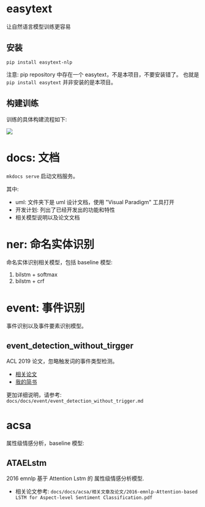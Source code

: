 # easytext
让自然语言模型训练更容易

## 安装

`pip install easytext-nlp`

注意: pip repository 中存在一个 easytext，不是本项目，不要安装错了。
也就是 `pip install easytext` 并非安装的是本项目。

## 构建训练
训练的具体构建流程如下:

![](./docs/docs/images/easytext.png)

# docs: 文档

`mkdocs serve` 启动文档服务。

其中:

* uml: 文件夹下是 uml 设计文档，使用 "Visual Paradigm" 工具打开
* 开发计划: 列出了已经开发出的功能和特性
* 相关模型说明以及论文文档

# ner: 命名实体识别

命名实体识别相关模型，包括 baseline 模型:

1. bilstm + softmax
2. bilstm + crf

# event: 事件识别

事件识别以及事件要素识别模型。

## event_detection_without_tirgger

ACL 2019 论文，忽略触发词的事件类型检测。
* [相关论文](https://www.aclweb.org/anthology/N19-1080/)
* [我的简书](https://www.jianshu.com/p/01deb5b22240)

更加详细说明，请参考: `docs/docs/event/event_detection_without_trigger.md`

# acsa

属性级情感分析，baseline 模型:

## ATAELstm

2016 emnlp 基于 Attention Lstm 的 属性级情感分析模型.

* 相关论文参考: `docs/docs/acsa/相关文章及论文/2016-emnlp-Attention-based LSTM for Aspect-level Sentiment Classification.pdf`
